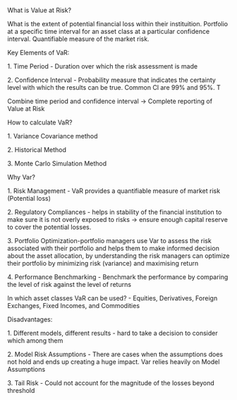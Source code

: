 What is Value at Risk?

What is the extent of potential financial loss within their instituition. Portfolio at a specific time interval for an asset class at a particular confidence interval. Quantifiable measure of the market risk.

Key Elements of VaR:

1.⁠ ⁠Time Period - Duration over which the risk assessment is made

2.⁠ ⁠Confidence Interval - Probability measure that indicates the certainty level with which the results can be true. Common Cl are 99% and 95%. T

Combine time period and confidence interval -> Complete reporting of Value at Risk

How to calculate VaR?

1.⁠ ⁠Variance Covariance method

2.⁠ ⁠Historical Method

3.⁠ ⁠Monte Carlo Simulation Method

Why Var?

1.⁠ ⁠Risk Management - VaR provides a quantifiable measure of market risk (Potential loss)

2.⁠ ⁠Regulatory Compliances - helps in stability of the financial institution to make sure it is not overly exposed to risks -> ensure enough capital reserve to cover the potential losses.

3.⁠ ⁠Portfolio Optimization-portfolio managers use Var to assess the risk associated with their portfolio and helps them to make informed decision about the asset allocation, by understanding the risk managers can optimize their portfolio by minimizing risk (variance) and maximising return

4.⁠ ⁠Performance Benchmarking - Benchmark the performance by comparing the level of risk against the level of returns

In which asset classes VaR can be used? - Equities, Derivatives, Foreign Exchanges, Fixed Incomes, and Commodities

Disadvantages:

1.⁠ ⁠Different models, different results - hard to take a decision to consider which among them

2.⁠ ⁠Model Risk Assumptions - There are cases when the assumptions does not hold and ends up creating a huge impact. Var relies heavily on Model Assumptions

3.⁠ ⁠Tail Risk - Could not account for the magnitude of the losses beyond threshold